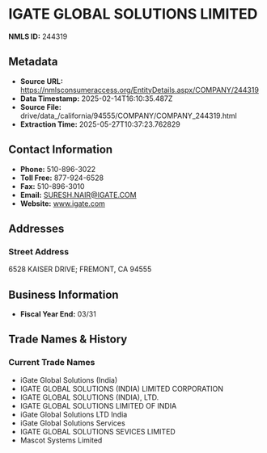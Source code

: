 # IGATE GLOBAL SOLUTIONS LIMITED

**NMLS ID:** 244319

## Metadata
- **Source URL:** https://nmlsconsumeraccess.org/EntityDetails.aspx/COMPANY/244319
- **Data Timestamp:** 2025-02-14T16:10:35.487Z
- **Source File:** drive/data_/california/94555/COMPANY/COMPANY_244319.html
- **Extraction Time:** 2025-05-27T10:37:23.762829

## Contact Information
- **Phone:** 510-896-3022
- **Toll Free:** 877-924-6528
- **Fax:** 510-896-3010
- **Email:** SURESH.NAIR@IGATE.COM
- **Website:** www.igate.com

## Addresses
### Street Address
6528 KAISER DRIVE; FREMONT, CA 94555

## Business Information
- **Fiscal Year End:** 03/31

## Trade Names & History
### Current Trade Names
- iGate Global Solutions (India)
- IGATE GLOBAL SOLUTIONS (INDIA) LIMITED CORPORATION
- IGATE GLOBAL SOLUTIONS (INDIA), LTD.
- IGATE GLOBAL SOLUTIONS LIMITED OF INDIA
- iGate Global Solutions LTD India
- iGate Global Solutions Services
- IGATE GLOBAL SOLUTIONS SEVICES LIMITED
- Mascot Systems Limited
